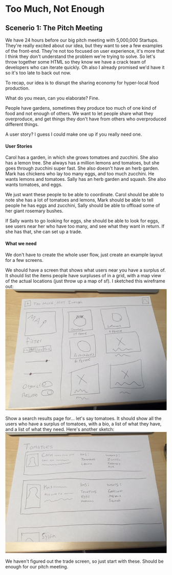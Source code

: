 # Too Much, Not Enough

## Scenerio 1: The Pitch Meeting

We have 24 hours before our big pitch meeting with 5,000,000 Startups. They're really excited about our idea, but they want to see a few examples of the front-end. They're not too focused on user experience, it's more that I think they don't understand the problem we're trying to solve. So let's throw together some HTML so they know we have a crack team of developers who can iterate quickly. Oh also I already promised we'd have it so it's too late to back out now.

To recap, our idea is to disrupt the sharing economy for hyper-local food production.  

What do you mean, can you elaborate? Fine.  

People have gardens, sometimes they produce too much of one kind of food and not enough of others. We want to let people share what they overproduce, and get things they don't have from others who overproduced different things.  

A user story? I guess I could make one up if you really need one.  

#### User Stories
Carol has a garden, in which she grows tomatoes and zucchini. She also has a lemon tree. She always has a million lemons and tomatoes, but she goes through zucchini super fast. She also doesn't have an herb garden.
Mark has chickens who lay too many eggs, and too much zucchini. He wants lemons and tomatoes. Sally has an herb garden and squash. She also wants tomatoes, and eggs.  

We just want these people to be able to coordinate. Carol should be able to note she has a lot of tomatoes and lemons, Mark should be able to tell people he has eggs and zucchini, Sally should be able to offload some of her giant rosemary bushes.  

If Sally wants to go looking for eggs, she should be able to look for eggs, see users near her who have too many, and see what they want in return. If she has that, she can set up a trade.  

#### What we need
We don't have to create the whole user flow, just create an example layout for a few screens.  

We should have a screen that shows what users near you have a surplus of. It should list the items people have surpluses of in a grid, with a map view of the actual locations (just throw up a map of sf). I sketched this wireframe out:
![nearby](resources/too_much_not_enough/nearby.jpg)

Show a search results page for... let's say tomatoes. It should show all the users who have a surplus of tomatoes, with a bio, a list of what they have, and a list of what they need. Here's another sketch:
![search_results](resources/too_much_not_enough/search_results.jpg)

We haven't figured out the trade screen, so just start with these. Should be enough for our pitch meeting.